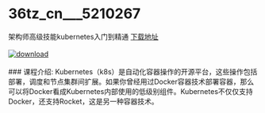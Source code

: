 # 36tz_cn___5210267
架构师高级技能kubernetes入门到精通
[下载地址](http://www.36tz.cn/article/5210267 "下载地址")
<br/></br>[![download](http://36tz.cn/muke_img/2020_02_1-52-300x227.png "下载地址")](http://www.36tz.cn/article/5210267 "下载地址")
<br/></br>### 课程介绍:
Kubernetes（k8s）是自动化容器操作的开源平台，这些操作包括部署，调度和节点集群间扩展。如果你曾经用过Docker容器技术部署容器，那么可以将Docker看成Kubernetes内部使用的低级别组件。Kubernetes不仅仅支持Docker，还支持Rocket，这是另一种容器技术。


